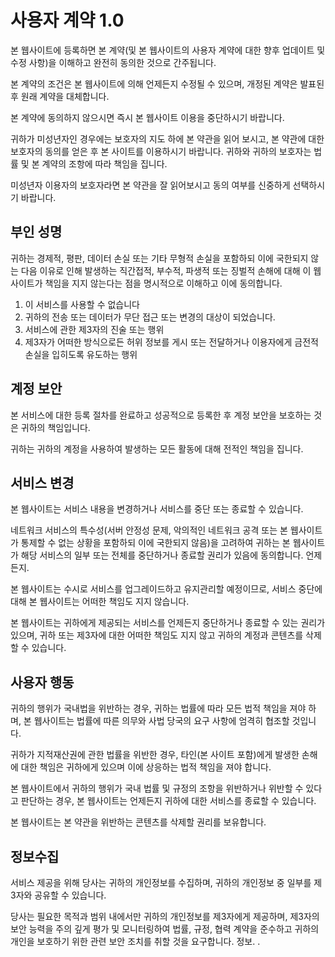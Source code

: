 # 사용자 계약 1.0

본 웹사이트에 등록하면 본 계약(및 본 웹사이트의 사용자 계약에 대한 향후 업데이트 및 수정 사항)을 이해하고 완전히 동의한 것으로 간주됩니다.

본 계약의 조건은 본 웹사이트에 의해 언제든지 수정될 수 있으며, 개정된 계약은 발표된 후 원래 계약을 대체합니다.

본 계약에 동의하지 않으시면 즉시 본 웹사이트 이용을 중단하시기 바랍니다.

귀하가 미성년자인 경우에는 보호자의 지도 하에 본 약관을 읽어 보시고, 본 약관에 대한 보호자의 동의를 얻은 후 본 사이트를 이용하시기 바랍니다. 귀하와 귀하의 보호자는 법률 및 본 계약의 조항에 따라 책임을 집니다.

미성년자 이용자의 보호자라면 본 약관을 잘 읽어보시고 동의 여부를 신중하게 선택하시기 바랍니다.

## 부인 성명

귀하는 경제적, 평판, 데이터 손실 또는 기타 무형적 손실을 포함하되 이에 국한되지 않는 다음 이유로 인해 발생하는 직간접적, 부수적, 파생적 또는 징벌적 손해에 대해 이 웹사이트가 책임을 지지 않는다는 점을 명시적으로 이해하고 이에 동의합니다.

1. 이 서비스를 사용할 수 없습니다
1. 귀하의 전송 또는 데이터가 무단 접근 또는 변경의 대상이 되었습니다.
1. 서비스에 관한 제3자의 진술 또는 행위
1. 제3자가 어떠한 방식으로든 허위 정보를 게시 또는 전달하거나 이용자에게 금전적 손실을 입히도록 유도하는 행위

## 계정 보안

본 서비스에 대한 등록 절차를 완료하고 성공적으로 등록한 후 계정 보안을 보호하는 것은 귀하의 책임입니다.

귀하는 귀하의 계정을 사용하여 발생하는 모든 활동에 대해 전적인 책임을 집니다.

## 서비스 변경

본 웹사이트는 서비스 내용을 변경하거나 서비스를 중단 또는 종료할 수 있습니다.

네트워크 서비스의 특수성(서버 안정성 문제, 악의적인 네트워크 공격 또는 본 웹사이트가 통제할 수 없는 상황을 포함하되 이에 국한되지 않음)을 고려하여 귀하는 본 웹사이트가 해당 서비스의 일부 또는 전체를 중단하거나 종료할 권리가 있음에 동의합니다. 언제든지.

본 웹사이트는 수시로 서비스를 업그레이드하고 유지관리할 예정이므로, 서비스 중단에 대해 본 웹사이트는 어떠한 책임도 지지 않습니다.

본 웹사이트는 귀하에게 제공되는 서비스를 언제든지 중단하거나 종료할 수 있는 권리가 있으며, 귀하 또는 제3자에 대한 어떠한 책임도 지지 않고 귀하의 계정과 콘텐츠를 삭제할 수 있습니다.

## 사용자 행동

귀하의 행위가 국내법을 위반하는 경우, 귀하는 법률에 따라 모든 법적 책임을 져야 하며, 본 웹사이트는 법률에 따른 의무와 사법 당국의 요구 사항에 엄격히 협조할 것입니다.

귀하가 지적재산권에 관한 법률을 위반한 경우, 타인(본 사이트 포함)에게 발생한 손해에 대한 책임은 귀하에게 있으며 이에 상응하는 법적 책임을 져야 합니다.

본 웹사이트에서 귀하의 행위가 국내 법률 및 규정의 조항을 위반하거나 위반할 수 있다고 판단하는 경우, 본 웹사이트는 언제든지 귀하에 대한 서비스를 종료할 수 있습니다.

본 웹사이트는 본 약관을 위반하는 콘텐츠를 삭제할 권리를 보유합니다.

## 정보수집

서비스 제공을 위해 당사는 귀하의 개인정보를 수집하며, 귀하의 개인정보 중 일부를 제3자와 공유할 수 있습니다.

당사는 필요한 목적과 범위 내에서만 귀하의 개인정보를 제3자에게 제공하며, 제3자의 보안 능력을 주의 깊게 평가 및 모니터링하여 법률, 규정, 협력 계약을 준수하고 귀하의 개인을 보호하기 위한 관련 보안 조치를 취할 것을 요구합니다. 정보. .